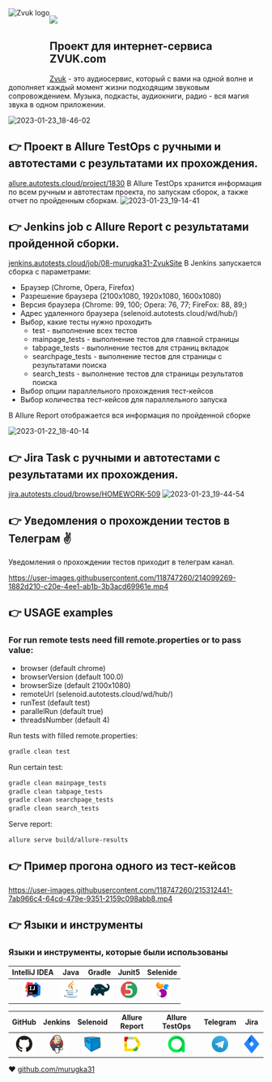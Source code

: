 <a href="https://zvuk.com/">
    <img src="https://user-images.githubusercontent.com/118747260/214104170-3a41b016-8562-4707-b03f-a80fcbb58740.jpg" alt="Zvuk logo" title="Zvuk" align="left" height="130" />
</a>

<p align="left">
<img src="https://readme-typing-svg.herokuapp.com?color=9152C0&font=Oswald&size=30&center=true&vCenter=true&lines=++Стриминговый-сервис+ZVUK.com+++">
</p>

## Проект для интернет-сервиса ZVUK.com

[Zvuk](https://zvuk.com/) - это аудиосервис, который с вами на одной волне и дополняет каждый момент жизни подходящим звуковым сопровождением.
Музыка, подкасты, аудиокниги, радио - вся магия звука в одном приложении.

![2023-01-23_18-46-02](https://user-images.githubusercontent.com/118747260/214087786-09b44311-0acc-479e-9be5-50260fb1d003.png)

## :point_right: Проект в Allure TestOps с ручными и автотестами с результатами их прохождения.
<a target="_blank" href="https://allure.autotests.cloud/project/1830/">allure.autotests.cloud/project/1830</a> 
В Allure TestOps хранится информация по всем ручным и автотестам проекта, по запускам сборок, а также отчет по пройденным сборкам.
![2023-01-23_19-14-41](https://user-images.githubusercontent.com/118747260/214090886-fe2edafd-eae3-44f6-90b0-b559ed019c91.png)

## :point_right:  Jenkins job c Allure Report с результатами пройденной сборки.
<a target="_blank" href="https://jenkins.autotests.cloud/job/08-murugka31-ZvukSite/">jenkins.autotests.cloud/job/08-murugka31-ZvukSite</a>
В Jenkins запускается сборка с параметрами:
* Браузер (Chrome, Opera, Firefox)
* Разрешение браузера (2100x1080,  1920x1080,  1600x1080)
* Версия браузера (Chrome: 99, 100; Opera: 76, 77; FireFox: 88, 89;)
* Адрес удаленного браузера (selenoid.autotests.cloud/wd/hub/)
* Выбор, какие тесты нужно проходить
    * test - выполнение всех тестов
    * mainpage_tests - выполнение тестов для главной страницы
    * tabpage_tests - выполнение тестов для страниц вкладок
    * searchpage_tests - выполнение тестов для страницы с результатами поиска
    * search_tests - выполнение тестов для страницы результатов поиска
* Выбор опции параллельного прохождения тест-кейсов
* Выбор количества тест-кейсов для параллельного запуска

В Allure Report отображается вся информация по пройденной сборке

![2023-01-22_18-40-14](https://user-images.githubusercontent.com/118747260/214093628-b7e2a93d-2222-4d4d-83f4-21b820a91589.png)

## :point_right:  Jira Task с ручными и автотестами с результатами их прохождения.
<a target="_blank" href="https://jira.autotests.cloud/browse/HOMEWORK-509/">jira.autotests.cloud/browse/HOMEWORK-509</a>
![2023-01-23_19-44-54](https://user-images.githubusercontent.com/118747260/214098800-e98c6a22-f339-472d-b7ff-960b29582986.png)

## :point_right: Уведомления о прохождении тестов в Телеграм :v:
Уведомления о прохождении тестов приходит в телеграм канал.

https://user-images.githubusercontent.com/118747260/214099269-1882d210-c20e-4ee1-ab1b-3b3acd69961e.mp4


## :point_right: USAGE examples

### For run remote tests need fill remote.properties or to pass value:

* browser (default chrome)
* browserVersion (default 100.0)
* browserSize (default 2100x1080)
* remoteUrl (selenoid.autotests.cloud/wd/hub/)
* runTest (default test)
* parallelRun (default true)
* threadsNumber (default 4)

Run tests with filled remote.properties:
```bash
gradle clean test
```
Run certain test:
```bash
gradle clean mainpage_tests
gradle clean tabpage_tests
gradle clean searchpage_tests
gradle clean search_tests
```
Serve report:
```bash
allure serve build/allure-results
```

## :point_right: Пример прогона одного из тест-кейсов

https://user-images.githubusercontent.com/118747260/215312441-7ab966c4-64cd-479e-9351-2159c098abb8.mp4

## :point_right: Языки и инструменты
<h3 align="left">Языки и инструменты, которые были использованы </h3>

| IntelliJ IDEA | Java | Gradle | Junit5 | Selenide |
|:------:|:----:|:----:|:------:|:------:|
| <img src="https://github.com/Roman-1990/bip-test/blob/master/img/logo/Intelij_IDEA.png" width="40" height="40"> | <img src="https://github.com/Roman-1990/bip-test/blob/master/img/logo/Java.png" width="40" height="40"> | <img src="https://github.com/Roman-1990/bip-test/blob/master/img/logo/Gradle.png" width="40" height="40"> | <img src="https://github.com/Roman-1990/bip-test/blob/master/img/logo/JUnit5.png" width="40" height="40"> | <img src="https://github.com/Roman-1990/bip-test/blob/master/img/logo/Selenide.png" width="40" height="40"> |

| GitHub | Jenkins | Selenoid | Allure Report | Allure TestOps | Telegram | Jira |
|:------:|:----:|:----:|:------:|:------:|:--------:|:------:|
| <img src="https://github.com/Roman-1990/bip-test/blob/master/img/logo/Github.png" width="40" height="40"> | <img src="https://github.com/Roman-1990/bip-test/blob/master/img/logo/Jenkins.png" width="40" height="40"> | <img src="https://github.com/Roman-1990/bip-test/blob/master/img/logo/Selenoid.png" width="40" height="40"> | <img src="https://github.com/Roman-1990/bip-test/blob/master/img/logo/Allure_Report.png" width="40" height="40"> | <img src="https://github.com/Roman-1990/bip-test/blob/master/img/logo/AllureTestOps.png" width="40" height="40"> | <img src="https://github.com/Roman-1990/bip-test/blob/master/img/logo/Telegram.png" width="40" height="40"> | <img src="https://github.com/Roman-1990/bip-test/blob/master/img/logo/Jira.png" width="40" height="40"> |

:heart: <a target="_blank" href="https://github.com/murugka31">github.com/murugka31</a><br/>


